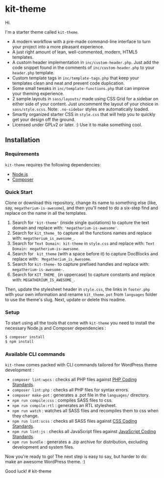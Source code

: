 kit-theme
===

Hi. 

I'm a starter theme called `kit-theme`.

* A modern workflow with a pre-made command-line interface to turn your project into a more pleasant experience.
* A just right amount of lean, well-commented, modern, HTML5 templates.
* A custom header implementation in `inc/custom-header.php`. Just add the code snippet found in the comments of `inc/custom-header.php` to your `header.php` template.
* Custom template tags in `inc/template-tags.php` that keep your templates clean and neat and prevent code duplication.
* Some small tweaks in `inc/template-functions.php` that can improve your theming experience.
* 2 sample layouts in `sass/layouts/` made using CSS Grid for a sidebar on either side of your content. Just uncomment the layout of your choice in `sass/style.scss`.
Note: `.no-sidebar` styles are automatically loaded.
* Smartly organized starter CSS in `style.css` that will help you to quickly get your design off the ground.
* Licensed under GPLv2 or later. :) Use it to make something cool.

Installation
---------------

### Requirements

`kit-theme` requires the following dependencies:

- [Node.js](https://nodejs.org/)
- [Composer](https://getcomposer.org/)

### Quick Start

Clone or download this repository, change its name to something else (like, say, `megatherium-is-awesome`), and then you'll need to do a six-step find and replace on the name in all the templates.

1. Search for `'kit-theme'` (inside single quotations) to capture the text domain and replace with: `'megatherium-is-awesome'`.
2. Search for `kit_theme_` to capture all the functions names and replace with: `megatherium_is_awesome_`.
3. Search for `Text Domain: kit-theme` in `style.css` and replace with: `Text Domain: megatherium-is-awesome`.
4. Search for <code>&nbsp;kit_theme</code> (with a space before it) to capture DocBlocks and replace with: <code>&nbsp;Megatherium_is_Awesome</code>.
5. Search for `kit-theme-` to capture prefixed handles and replace with: `megatherium-is-awesome-`.
6. Search for `KIT_THEME_` (in uppercase) to capture constants and replace with: `MEGATHERIUM_IS_AWESOME_`.

Then, update the stylesheet header in `style.css`, the links in `footer.php` with your own information and rename `kit_theme.pot` from `languages` folder to use the theme's slug. Next, update or delete this readme.

### Setup

To start using all the tools that come with `kit-theme`  you need to install the necessary Node.js and Composer dependencies :

```sh
$ composer install
$ npm install
```

### Available CLI commands

`kit-theme` comes packed with CLI commands tailored for WordPress theme development :

- `composer lint:wpcs` : checks all PHP files against [PHP Coding Standards](https://developer.wordpress.org/coding-standards/wordpress-coding-standards/php/).
- `composer lint:php` : checks all PHP files for syntax errors.
- `composer make-pot` : generates a .pot file in the `languages/` directory.
- `npm run compile:css` : compiles SASS files to css.
- `npm run compile:rtl` : generates an RTL stylesheet.
- `npm run watch` : watches all SASS files and recompiles them to css when they change.
- `npm run lint:scss` : checks all SASS files against [CSS Coding Standards](https://developer.wordpress.org/coding-standards/wordpress-coding-standards/css/).
- `npm run lint:js` : checks all JavaScript files against [JavaScript Coding Standards](https://developer.wordpress.org/coding-standards/wordpress-coding-standards/javascript/).
- `npm run bundle` : generates a .zip archive for distribution, excluding development and system files.

Now you're ready to go! The next step is easy to say, but harder to do: make an awesome WordPress theme. :)

Good luck!
#   k i t - t h e m e  
 